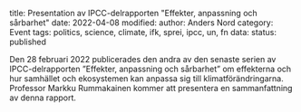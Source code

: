 title: Presentation av IPCC-delrapporten "Effekter, anpassning och sårbarhet"
date: 2022-04-08
modified:
author: Anders Nord
category: Event
tags: politics, science, climate, ifk, sprei, ipcc, un, fn
data:
status: published

Den 28 februari 2022 publicerades den andra av den senaste serien av IPCC-delrapporten
”Effekter, anpassning och sårbarhet” om effekterna och hur samhället och ekosystemen
kan anpassa sig till klimatförändringarna. Professor Markku Rummakainen kommer
att presentera en sammanfattning av denna rapport.
